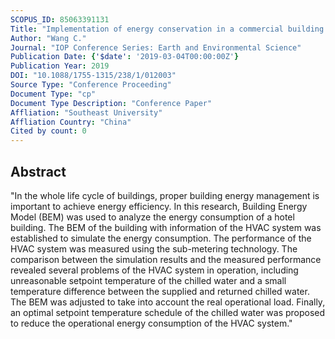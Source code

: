 ```yaml
---
SCOPUS_ID: 85063391131
Title: "Implementation of energy conservation in a commercial building using BEM and sub-metering technology"
Author: "Wang C."
Journal: "IOP Conference Series: Earth and Environmental Science"
Publication Date: {'$date': '2019-03-04T00:00:00Z'}
Publication Year: 2019
DOI: "10.1088/1755-1315/238/1/012003"
Source Type: "Conference Proceeding"
Document Type: "cp"
Document Type Description: "Conference Paper"
Affliation: "Southeast University"
Affliation Country: "China"
Cited by count: 0
---
```


## Abstract
"In the whole life cycle of buildings, proper building energy management is important to achieve energy efficiency. In this research, Building Energy Model (BEM) was used to analyze the energy consumption of a hotel building. The BEM of the building with information of the HVAC system was established to simulate the energy consumption. The performance of the HVAC system was measured using the sub-metering technology. The comparison between the simulation results and the measured performance revealed several problems of the HVAC system in operation, including unreasonable setpoint temperature of the chilled water and a small temperature difference between the supplied and returned chilled water. The BEM was adjusted to take into account the real operational load. Finally, an optimal setpoint temperature schedule of the chilled water was proposed to reduce the operational energy consumption of the HVAC system."
